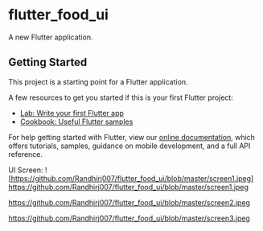 # flutter_food_ui

A new Flutter application.

## Getting Started

This project is a starting point for a Flutter application.

A few resources to get you started if this is your first Flutter project:

- [Lab: Write your first Flutter app](https://flutter.dev/docs/get-started/codelab)
- [Cookbook: Useful Flutter samples](https://flutter.dev/docs/cookbook)

For help getting started with Flutter, view our
[online documentation](https://flutter.dev/docs), which offers tutorials,
samples, guidance on mobile development, and a full API reference.

UI Screen:
![https://github.com/Randhirj007/flutter_food_ui/blob/master/screen1.jpeg]
https://github.com/Randhirj007/flutter_food_ui/blob/master/screen1.jpeg

https://github.com/Randhirj007/flutter_food_ui/blob/master/screen2.jpeg

https://github.com/Randhirj007/flutter_food_ui/blob/master/screen3.jpeg
